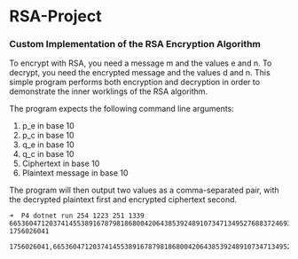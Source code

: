 # RSA-Project
### Custom Implementation of the RSA Encryption Algorithm

To encrypt with RSA, you need a message m and the values e and n. To decrypt, you need the
encrypted message and the values d and n. This simple program performs both encryption and decryption in order to demonstrate the inner worklings of the RSA algorithm.

The program expects the following command line arguments:
1) p_e in base 10
2) p_c in base 10
3) q_e in base 10
4) q_c in base 10
5) Ciphertext in base 10
6) Plaintext message in base 10

The program will then output two values as a comma-separated pair, with the decrypted plaintext first and encrypted ciphertext second.

```
➜  P4 dotnet run 254 1223 251 1339 66536047120374145538916787981868004206438539248910734713495276883724693574434582104900978079701174539167102706725422582788481727619546235440508214694579 1756026041 

1756026041,66536047120374145538916787981868004206438539248910734713495276883724693574434582104900978079701174539167102706725422582788481727619546235440508214694579
```
